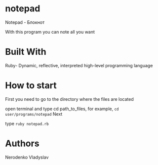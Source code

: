# notepad

Notepad - Блокнот

With this program you can note all you want

# Built With

Ruby- Dynamic, reflective, interpreted high-level programming language

# How to start

First you need to go to the directory where the files are located

open terminal and type cd path_to_files, for example, `cd user/programs/notepad`
Next

type `ruby notepad.rb`

# Authors

Nerodenko Vladyslav
